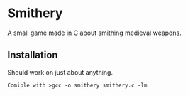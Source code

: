 # Smithery
A small game made in C about smithing medieval weapons.

## Installation
Should work on just about anything. 
```
Comiple with >gcc -o smithery smithery.c -lm
```
